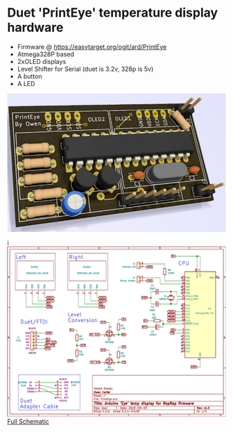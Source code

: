 # Duet 'PrintEye' temperature display hardware
* Firmware @ https://easytarget.org/ogit/ard/PrintEye
* Atmega328P based
* 2xOLED displays
* Level Shifter for Serial (duet is 3.2v, 328p is 5v)
* A button
* A LED

![PCB](./docs/PrintEye-pcb.jpg)

i![Schematic](./docs/PrintEye-Schematic.png)
[Full Schematic](./docs/PrintEye-Schematic.pdf)
